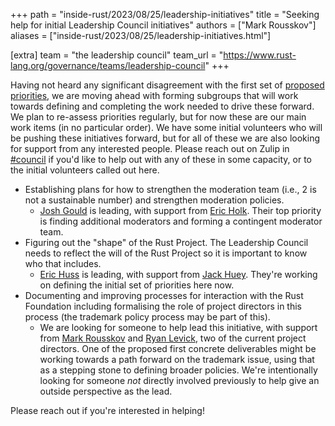 +++
path = "inside-rust/2023/08/25/leadership-initiatives"
title = "Seeking help for initial Leadership Council initiatives"
authors = ["Mark Rousskov"]
aliases = ["inside-rust/2023/08/25/leadership-initiatives.html"]

[extra]
team = "the leadership council"
team_url = "https://www.rust-lang.org/governance/teams/leadership-council"
+++

Having not heard any significant disagreement with the first set of [proposed priorities],
we are moving ahead with forming subgroups that will work towards defining and
completing the work needed to drive these forward. We plan to re-assess
priorities regularly, but for now these are our main work items (in no
particular order). We have some initial volunteers who will be pushing these
initiatives forward, but for all of these we are also looking for support from
any interested people. Please reach out on Zulip in [#council][#council] if
you'd like to help out with any of these in some capacity, or to the initial
volunteers called out here.

* Establishing plans for how to strengthen the moderation team (i.e., 2 is not a sustainable number) and strengthen moderation policies.
    * [Josh Gould](https://github.com/technetos) is leading, with support from [Eric Holk](https://github.com/eholk). Their top priority is finding additional moderators and forming a contingent moderator team.
* Figuring out the "shape" of the Rust Project. The Leadership Council needs to reflect the will of the Rust Project so it is important to know who that includes.
    * [Eric Huss](https://github.com/ehuss) is leading, with support from [Jack Huey](https://github.com/jackh726). They're working on defining the initial set of priorities here now.
* Documenting and improving processes for interaction with the Rust Foundation including formalising the role of project directors in this process (the trademark policy process may be part of this).
    * We are looking for someone to help lead this initiative, with support from [Mark Rousskov](https://github.com/Mark-Simulacrum/) and [Ryan Levick](https://github.com/rylev), two of the current  project directors. One of the proposed first concrete deliverables might be working towards a path forward on the trademark issue, using that as a stepping stone to defining broader policies. We're intentionally looking for someone *not* directly involved previously to help give an outside perspective as the lead.

Please reach out if you're interested in helping!

[#council]: https://rust-lang.zulipchat.com/#narrow/stream/392734-council
[proposed priorities]: https://blog.rust-lang.org/inside-rust/2023/07/25/leadership-council-update.html
